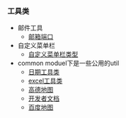 ### 工具类
* 邮件工具
  * [邮箱端口](https://github.com/Mrtanglei/utils/blob/master/MD/%E9%82%AE%E7%AE%B1%E7%AB%AF%E5%8F%A3)
* 自定义菜单栏
  * [自定义菜单栏类型](https://github.com/Mrtanglei/utils/blob/master/MD/%E8%87%AA%E5%AE%9A%E4%B9%89%E8%8F%9C%E5%8D%95%E6%A0%8F%E7%B1%BB%E5%9E%8B.md)
* common moduel下是一些公用的util
  * [日期工具类](https://github.com/Mrtanglei/utils/blob/master/utils/common-utils/src/main/java/com/utils/common/date/DateUtils.java)
  * [excel工具类](https://github.com/Mrtanglei/utils/tree/master/utils/common-utils/src/main/java/com/utils/common/excel)
  * [高德地图](https://github.com/Mrtanglei/utils/blob/master/utils/map/src/main/java/com/utils/map/amap)
   * [开发者文档](http://lbsyun.baidu.com/)
  * [百度地图](https://github.com/Mrtanglei/utils/tree/master/utils/map/src/main/java/com/utils/map/baidu)
